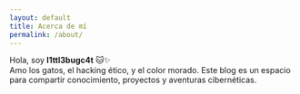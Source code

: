 ```yaml
---
layout: default
title: Acerca de mí
permalink: /about/
---
```


Hola, soy <strong>l1ttl3bugc4t</strong> 🐱✨<br>
Amo los gatos, el hacking ético, y el color morado. Este blog es un espacio para compartir conocimiento, proyectos y aventuras cibernéticas.